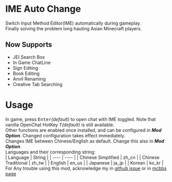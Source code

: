 # IME Auto Change
Switch Input Method Editor(IME) automatically during gameplay.  
Finally solving the problem long hauting Asian Minecraft players.
## Now Supports
* JEI Search Box  
* In Game ChatLine  
* Sign Editing  
* Book Editing  
* Anvil Renaming  
* Creative Tab Searching  
# Usage
In game, press <kbd>Enter</kbd>*(default)* to open chat with IME toggled. Note that vanilla OpenChat HotKey <kbd>T</kbd>*(default)* is still available.  
Other functions are enabled once installed, and can be configured in ***Mod Option***. Changed configuration takes effect immediately.  
Changes IME between Chinese/English as default. Change this also in ***Mod Option***.  
Languages and their corresponding string:  
|  Language   | String  |
|  ----  | ----  |
| Chinese Simplified  | zh_cn |
| Chinese Traditional  | zh_tw |
| English  | en_us |
| Japanese  | ja_jp |
| Korean  | ko_kr |  
For Any trouble using this mod, acknowledge my in [github issue](https://github.com/IMXZ1234/IMEautochange/issues) or in [mcbbs page](https://www.mcbbs.net/thread-1143321-1-1.html)